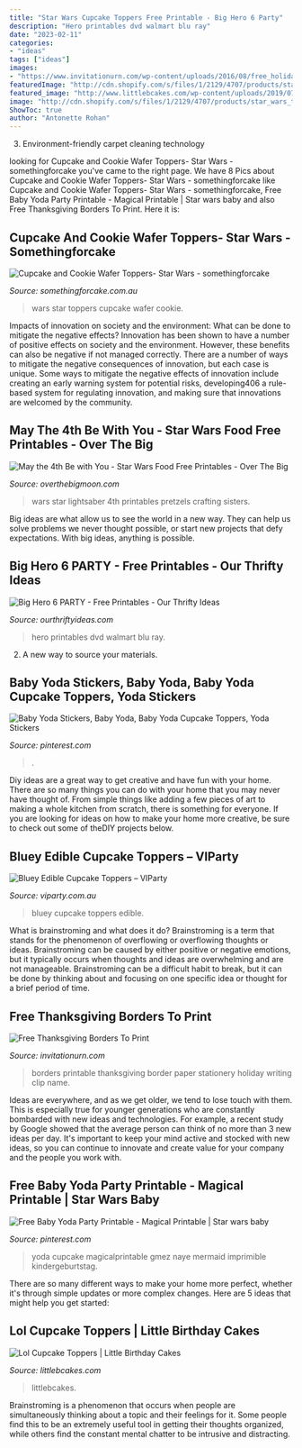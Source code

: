 ```yaml
---
title: "Star Wars Cupcake Toppers Free Printable - Big Hero 6 Party"
description: "Hero printables dvd walmart blu ray"
date: "2023-02-11"
categories:
- "ideas"
tags: ["ideas"]
images:
- "https://www.invitationurn.com/wp-content/uploads/2016/08/free_holiday_borders_printable.jpg"
featuredImage: "http://cdn.shopify.com/s/files/1/2129/4707/products/star_wars_toppers_web_grande.jpg?v=1509353902"
featured_image: "http://www.littlebcakes.com/wp-content/uploads/2019/07/Lol-Surprise-Doll-Cupcake-Toppers.jpg"
image: "http://cdn.shopify.com/s/files/1/2129/4707/products/star_wars_toppers_web_grande.jpg?v=1509353902"
ShowToc: true
author: "Antonette Rohan"
---
```



3. Environment-friendly carpet cleaning technology 

	

		
looking for Cupcake and Cookie Wafer Toppers- Star Wars - somethingforcake you've came to the right page. We have 8 Pics about Cupcake and Cookie Wafer Toppers- Star Wars - somethingforcake like Cupcake and Cookie Wafer Toppers- Star Wars - somethingforcake, Free Baby Yoda Party Printable - Magical Printable | Star wars baby and also Free Thanksgiving Borders To Print. Here it is:
		
    
## Cupcake And Cookie Wafer Toppers- Star Wars - Somethingforcake

<img loading=lazy src="http://cdn.shopify.com/s/files/1/2129/4707/products/star_wars_toppers_web_grande.jpg?v=1509353902" onerror="this.onerror=null;this.src='https://tse1.mm.bing.net/th?id=OIP.PFcGs4DicJksje8gairL6AAAAA&amp;pid=15.1';" alt="Cupcake and Cookie Wafer Toppers- Star Wars - somethingforcake">

_Source: somethingforcake.com.au_

>wars star toppers cupcake wafer cookie. 

	

Impacts of innovation on society and the environment: What can be done to mitigate the negative effects?
Innovation has been shown to have a number of positive effects on society and the environment. However, these benefits can also be negative if not managed correctly. There are a number of ways to mitigate the negative consequences of innovation, but each case is unique. Some ways to mitigate the negative effects of innovation include creating an early warning system for potential risks, developing406
a rule-based system for regulating innovation, and making sure that innovations are welcomed by the community.

    
## May The 4th Be With You - Star Wars Food Free Printables - Over The Big

<img loading=lazy src="https://overthebigmoon.com/wp-content/uploads/2015/04/star-wars-lightsaber-pretzels1.jpg" onerror="this.onerror=null;this.src='https://tse4.mm.bing.net/th?id=OIP.1aJSsBKtkT-F9wxWpej0QAHaKL&amp;pid=15.1';" alt="May the 4th Be with You - Star Wars Food Free Printables - Over The Big">

_Source: overthebigmoon.com_

>wars star lightsaber 4th printables pretzels crafting sisters. 

	

Big ideas are what allow us to see the world in a new way. They can help us solve problems we never thought possible, or start new projects that defy expectations. With big ideas, anything is possible.

    
## Big Hero 6 PARTY - Free Printables - Our Thrifty Ideas

<img loading=lazy src="http://www.ourthriftyideas.com/wp-content/uploads/2015/03/IMG_0396-e1425314049718.jpg" onerror="this.onerror=null;this.src='https://tse3.mm.bing.net/th?id=OIP.7-wNb-Cls6jsO3hQp-v3qgHaJ4&amp;pid=15.1';" alt="Big Hero 6 PARTY - Free Printables - Our Thrifty Ideas">

_Source: ourthriftyideas.com_

>hero printables dvd walmart blu ray. 

	

2. A new way to source your materials.

    
## Baby Yoda Stickers, Baby Yoda, Baby Yoda Cupcake Toppers, Yoda Stickers

<img loading=lazy src="https://i.pinimg.com/736x/d5/4c/b1/d54cb10fcdeb2162bf60c0b8b63a1d1d.jpg" onerror="this.onerror=null;this.src='https://tse3.mm.bing.net/th?id=OIP.3Py6NVWeGgGK5kZO8gRptwHaHa&amp;pid=15.1';" alt="Baby Yoda Stickers, Baby Yoda, Baby Yoda Cupcake Toppers, Yoda Stickers">

_Source: pinterest.com_

>. 

	

Diy ideas are a great way to get creative and have fun with your home. There are so many things you can do with your home that you may never have thought of. From simple things like adding a few pieces of art to making a whole kitchen from scratch, there is something for everyone. If you are looking for ideas on how to make your home more creative, be sure to check out some of theDIY projects below.

    
## Bluey Edible Cupcake Toppers – VIParty

<img loading=lazy src="http://cdn.shopify.com/s/files/1/1652/9203/products/bluey_a55fb01f-aa19-42cc-8a5a-308dac35eb81_grande.png?v=1575607254" onerror="this.onerror=null;this.src='https://tse4.mm.bing.net/th?id=OIP.ojLXxvl8SsZ1hegp6CsxSwAAAA&amp;pid=15.1';" alt="Bluey Edible Cupcake Toppers – VIParty">

_Source: viparty.com.au_

>bluey cupcake toppers edible. 

	

What is brainstroming and what does it do?
Brainstroming is a term that stands for the phenomenon of overflowing or overflowing thoughts or ideas. Brainstroming can be caused by either positive or negative emotions, but it typically occurs when thoughts and ideas are overwhelming and are not manageable. Brainstroming can be a difficult habit to break, but it can be done by thinking about and focusing on one specific idea or thought for a brief period of time.

    
## Free Thanksgiving Borders To Print

<img loading=lazy src="https://www.invitationurn.com/wp-content/uploads/2016/08/free_holiday_borders_printable.jpg" onerror="this.onerror=null;this.src='https://tse3.mm.bing.net/th?id=OIP.5rP9FRkORMEIxliXlGMZcQHaJf&amp;pid=15.1';" alt="Free Thanksgiving Borders To Print">

_Source: invitationurn.com_

>borders printable thanksgiving border paper stationery holiday writing clip name. 

	

Ideas are everywhere, and as we get older, we tend to lose touch with them. This is especially true for younger generations who are constantly bombarded with new ideas and technologies. For example, a recent study by Google showed that the average person can think of no more than 3 new ideas per day. It's important to keep your mind active and stocked with new ideas, so you can continue to innovate and create value for your company and the people you work with.

    
## Free Baby Yoda Party Printable - Magical Printable | Star Wars Baby

<img loading=lazy src="https://i.pinimg.com/736x/e5/fa/e1/e5fae12628fb6b87a4f65c3521aec882.jpg" onerror="this.onerror=null;this.src='https://tse2.mm.bing.net/th?id=OIP.lNgamMpbCTGoxplBDIel7AHaMs&amp;pid=15.1';" alt="Free Baby Yoda Party Printable - Magical Printable | Star wars baby">

_Source: pinterest.com_

>yoda cupcake magicalprintable gmez naye mermaid imprimible kindergeburtstag. 

	

There are so many different ways to make your home more perfect, whether it's through simple updates or more complex changes. Here are 5 ideas that might help you get started: 

    
## Lol Cupcake Toppers | Little Birthday Cakes

<img loading=lazy src="http://www.littlebcakes.com/wp-content/uploads/2019/07/Lol-Surprise-Doll-Cupcake-Toppers.jpg" onerror="this.onerror=null;this.src='https://tse3.mm.bing.net/th?id=OIP.jIur04pml6z_3A6uoxBMbgHaFj&amp;pid=15.1';" alt="Lol Cupcake Toppers | Little Birthday Cakes">

_Source: littlebcakes.com_

>littlebcakes. 

	

Brainstroming is a phenomenon that occurs when people are simultaneously thinking about a topic and their feelings for it. Some people find this to be an extremely useful tool in getting their thoughts organized, while others find the constant mental chatter to be intrusive and distracting.


